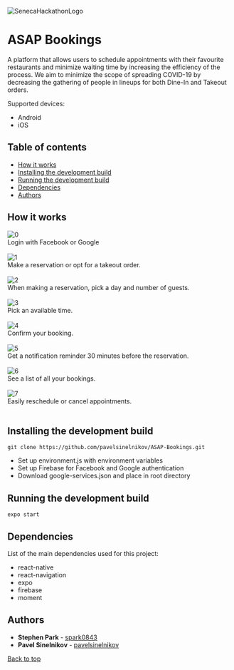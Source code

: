 ![SenecaHackathonLogo](/images/logo.jpg)
# ASAP Bookings
A platform that allows users to schedule appointments with their favourite restaurants and minimize waiting time by increasing the efficiency of the process. We aim to minimize the scope of spreading COVID-19 by decreasing the gathering of people in lineups for both Dine-In and Takeout orders.

Supported devices:
* Android
* iOS

## Table of contents
- [How it works](#how-it-works)
- [Installing the development build](#installing-the-development-build)
- [Running the development build](#running-the-development-build)
- [Dependencies](#dependencies)
- [Authors](#authors)

## How it works
![0](/images/0.png)<br />
Login with Facebook or Google<br /><br />
![1](/images/1.png)<br />
Make a reservation or opt for a takeout order.<br /><br />
![2](/images/2.png)<br />
When making a reservation, pick a day and number of guests.<br /><br />
![3](/images/3.png)<br />
Pick an available time.<br /><br />
![4](/images/4.png)<br />
Confirm your booking.<br /><br />
![5](/images/5.png)<br />
Get a notification reminder 30 minutes before the reservation.<br /><br />
![6](/images/6.png)<br />
See a list of all your bookings.<br /><br />
![7](/images/7.png)<br />
Easily reschedule or cancel appointments.<br /><br />

## Installing the development build
```
git clone https://github.com/pavelsinelnikov/ASAP-Bookings.git
```
* Set up environment.js with environment variables
* Set up Firebase for Facebook and Google authentication
* Download google-services.json and place in root directory
## Running the development build
```
expo start
```

## Dependencies
List of the main dependencies used for this project:
* react-native
* react-navigation
* expo
* firebase
* moment

## Authors
* **Stephen Park** - [spark0843](https://github.com/spark0843)
* **Pavel Sinelnikov** - [pavelsinelnikov](https://github.com/pavelsinelnikov)

[Back to top](#asap-bookings)
